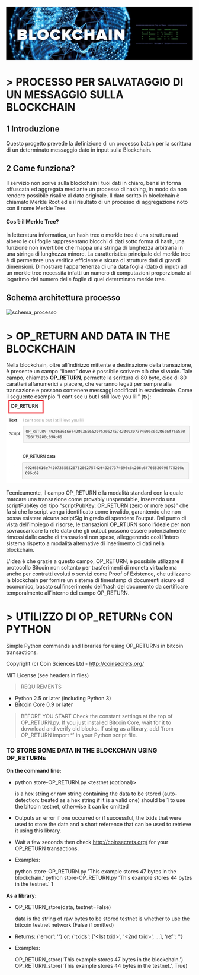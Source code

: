 ![logo_project](./images/logo_project_pedro.jpg)


# > PROCESSO PER SALVATAGGIO DI UN MESSAGGIO SULLA BLOCKCHAIN


## 1	Introduzione
Questo progetto prevede la definizione di un processo batch per la scrittura di un determinato messaggio dato in input sulla Blockchain.
 

## 2	Come funziona?

Il servizio non scrive sulla blockchain i tuoi dati in chiaro, bensì in forma offuscata ed aggregata mediante un processo di hashing, in modo da non rendere possibile risalire al dato originale. Il dato scritto in blockchain è chiamato Merkle Root ed è il risultato di un processo di aggregazione noto con il nome Merkle Tree.

#### Cos’è il Merkle Tree?  

In letteratura informatica, un hash tree o merkle tree è una struttura ad albero le cui foglie rappresentano blocchi di dati sotto forma di hash, una funzione non invertibile che mappa una stringa di lunghezza arbitraria in una stringa di lunghezza minore. La caratteristica principale del merkle tree è di permettere una verifica efficiente e sicura di strutture dati di grandi dimensioni.
Dimostrare l’appartenenza di una data foglia (dato di input) ad un merkle tree necessita infatti un numero di computazioni proporzionale al logaritmo del numero delle foglie di quel determinato merkle tree.
 
## Schema architettura processo

![schema_processo](./images/schema.jpg)
 

# > OP_RETURN AND DATA IN THE BLOCKCHAIN

Nella blockchain, oltre all’indirizzo mittente e destinazione della transazione, è presente un campo “libero” dove è possibile scrivere ciò che si vuole. Tale campo, chiamato **OP_RETURN**, permette la scrittura di 80 byte, cioè di 80 caratteri alfanumerici a piacere, che verranno legati per sempre alla transazione e possono contenere messaggi codificati in esadecimale.
Come il seguente esempio “I cant see u but I still love you lili” (tx):
![OP_RETURN](./images/OP_RETURN.png)

Tecnicamente, il campo OP_RETURN è la modalità standard con la quale marcare una transazione come provably unspendable, inserendo una scriptPubKey del tipo “scriptPubKey: OP_RETURN {zero or more ops}” che fa sì che lo script venga identificato come invalido, garantendo che non possa esistere alcuna scriptSig in grado di spendere l’output. Dal punto di vista dell’impiego di risorse, le transazioni OP_RTURN sono l’ideale per non sovraccaricare la rete dato che gli output possono essere potenzialmente rimossi dalle cache di transazioni non spese, alleggerendo così l’intero sistema rispetto a modalità alternative di inserimento di dati nella blockchain.

L’idea è che grazie a questo campo, OP_RETURN, è possibile utilizzare il protocollo Bitcoin non soltanto per trasferimenti di moneta virtuale ma anche per contratti evoluti o servizi come Proof of Existence, che utilizzano la blockchain per fornire un sistema di timestamp di documenti sicuro ed economico, basato sull’inserimento dell’hash del documento da certificare temporalmente all’interno del campo OP_RETURN.


# > UTILIZZO DI OP_RETURNs CON PYTHON

Simple Python commands and libraries for using OP_RETURNs in bitcoin transactions.
 
Copyright (c) Coin Sciences Ltd - http://coinsecrets.org/
 
MIT License (see headers in files)
 
>REQUIREMENTS
* Python 2.5 or later (including Python 3)
* Bitcoin Core 0.9 or later
 
>BEFORE YOU START 
Check the constant settings at the top of OP_RETURN.py. 
If you just installed Bitcoin Core, wait for it to download and verify old blocks.
If using as a library, add 'from OP_RETURN import *' in your Python script file.
 

### TO STORE SOME DATA IN THE BLOCKCHAIN USING OP_RETURNs

**On the command line:**

* python store-OP_RETURN.py <data> <testnet (optional)>
 
  <data> is a hex string or raw string containing the data to be stored
         (auto-detection: treated as a hex string if it is a valid one)
  <testnet> should be 1 to use the bitcoin testnet, otherwise it can be omitted
 
* Outputs an error if one occurred or if successful, the txids that were used to store
  the data and a short reference that can be used to retrieve it using this library.
 
* Wait a few seconds then check http://coinsecrets.org/ for your OP_RETURN transactions.
 
* Examples:
 
  python store-OP_RETURN.py 'This example stores 47 bytes in the blockchain.'
  python store-OP_RETURN.py 'This example stores 44 bytes in the testnet.' 1
   
    
**As a library:**
 
* OP_RETURN_store(data, testnet=False)
 
  data is the string of raw bytes to be stored
  testnet is whether to use the bitcoin testnet network (False if omitted)
   
* Returns: {'error': '<some error string>'}
       or: {'txids': ['<1st txid>', '<2nd txid>', ...],
            'ref': '<ref for retrieving data>'}
            
* Examples:
 
  OP_RETURN_store('This example stores 47 bytes in the blockchain.')
  OP_RETURN_store('This example stores 44 bytes in the testnet.', True)
  



